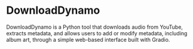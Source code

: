 # DownloadDynamo
DownloadDynamo is a Python tool that downloads audio from YouTube, extracts metadata, and allows users to add or modify metadata, including album art, through a simple web-based interface built with Gradio.
